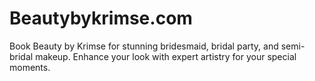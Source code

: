 # Beautybykrimse.com
Book Beauty by Krimse for stunning bridesmaid, bridal party, and semi-bridal makeup. Enhance your look with expert artistry for your special moments.
